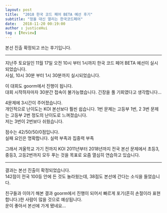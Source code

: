 ```yaml
---
layout: post
title:  "2018 한국 코드 페어 BETA 예선 후기"
subtitle: "정올 대신 열리는 한국코드페어"
date:   2018-11-20 00:19:00
author : justiceHui
tag : [Review]
---
```


본선 진출 확정되고 쓰는 후기입니다.

<hr>

지난주 토요일인 11월 17일 오전 10시 부터 1시까지 한국 코드 페어 BETA 예선이 실시되었습니다.<br>
사실, 10시 30분 부터 1시 30분까지 실시되었습니다.

이 대회도 goorm에서 진행이 됩니다.<br>
대회 시작하자마자 30분간 접속이 불가능했습니다. 긴장을 풀 기회였다고 생각합니다...<br>

4문제에 3시간이 주어졌습니다.<br>
개인적으로 난이도는 KOI 본선보다 훨씬 쉽습니다. 1번 문제는 고등부 1번, 2 3번 문제는 고등부 2번 정도의 난이도로 느껴졌습니다.<br>
저는 3번이 2번보다 쉬웠습니다.

점수는 42/50/50/0점입니다.<br>
실패 요인은 명확합니다. 실력 부족과 집중력 부족

그래서 겨울학교 가기 전까지 KOI 2011년부터 2018년까지 전국 본선 문제에서 초등3, 중등3, 고등2번까지 모두 푸는 것을 목표로 요즘 열심히 연습하고 있습니다.

<hr>

결과는 본선 진출이 확정되었습니다.<br>
142점이 전국 100등 안에 든 것도 놀라웠는데, 38점도 본선에 간다는 소식을 들었습니다.<br>

친구들과 이야기 해본 결과 goorm에서 진행이 되어서 빠르게 포기(흔히 손절이라 표현합니다.)한 사람이 많을 것으로 예상됩니다.<br>
운이 좋아서 본선에 가게 됐네요...
